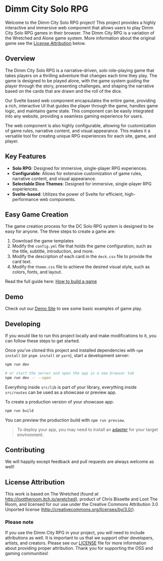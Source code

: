 # Dimm City Solo RPG


Welcome to the Dimm City Solo RPG project! This project provides a highly interactive and immersive web component that allows users to play Dimm City Solo RPG games in their browser. The Dimm City RPG is a variation of the Wretched and Alone game system. More information about the original game see the [License Attribution](#license-attribution) below.

## Overview

The Dimm City Solo RPG is a narrative-driven, solo role-playing game that takes players on a thrilling adventure that changes each time they play. The game is designed to be played alone, with the game system guiding the player through the story, presenting challenges, and shaping the narrative based on the cards that are drawn and the roll of the dice.

Our Svelte based web component encapsulates the entire game, providing a rich, interactive UI that guides the player through the game, handles game logic, and maintains game state. This component can be easily integrated into any website, providing a seamless gaming experience for users.

The web component is also highly configurable, allowing for customization of game rules, narrative content, and visual appearance. This makes it a versatile tool for creating unique RPG experiences for each site, game, and player.

## Key Features

- **Solo RPG**: Designed for immersive, single-player RPG experiences.
- **Configurable**: Allows for extensive customization of game rules, narrative content, and visual appearance.
- **Selectable Dice Themes**: Designed for immersive, single-player RPG experiences.
- **Svelte-based**: Utilizes the power of Svelte for efficient, high-performance web components.


## Easy Game Creation

The game creation process for the DC Solo RPG system is designed to be easy for anyone. The three steps to create a game are:

1. Download the game templates
1. Modify the `config.yml` file that holds the game configuration, such as the title, subtitle, introduction, and more.
2. Modify the description of each card in the `deck.csv` file to provide the card text.
3. Modify the `theme.css` file to achieve the desired visual style, such as colors, fonts, and layout.

Read the full guide here: [How to build a game](./docs/how-to-build-a-game.md)

## Demo

Check out our [Demo Site](https://demo.dimm.city) to see some basic examples of game play.

## Developing

If you would like to run this project locally and make modifications to it, you can follow these steps to get started.

Once you've cloned this project and installed dependencies with `npm install` (or `pnpm install` or `yarn`), start a development server:

```bash
npm run dev

# or start the server and open the app in a new browser tab
npm run dev -- --open
```

Everything inside `src/lib` is part of your library, everything inside `src/routes` can be used as a showcase or preview app.

To create a production version of your showcase app:

```bash
npm run build
```

You can preview the production build with `npm run preview`.

> To deploy your app, you may need to install an [adapter](https://kit.svelte.dev/docs/adapters) for your target environment.


## Contributing

We will happily except feedback and pull requests are always welcome as well!

## License Attribution

This work is based on The Wretched (found at http://loottheroom.itch.io/wretched), product of Chris Bissette and Loot The Room, and licensed for our use under the Creative Commons Attribution 3.0 Unported license (http://creativecommons.org/licenses/by/3.0/).

### Please note
If you use the Dimm City RPG in your project, you will need to include attributions as well. It is important to us that we support other developers, artists, and creators. Please see our [LICENSE](LICENSE) file for more information about providing proper attribution. Thank you for supporting the OSS and gaming communities!
